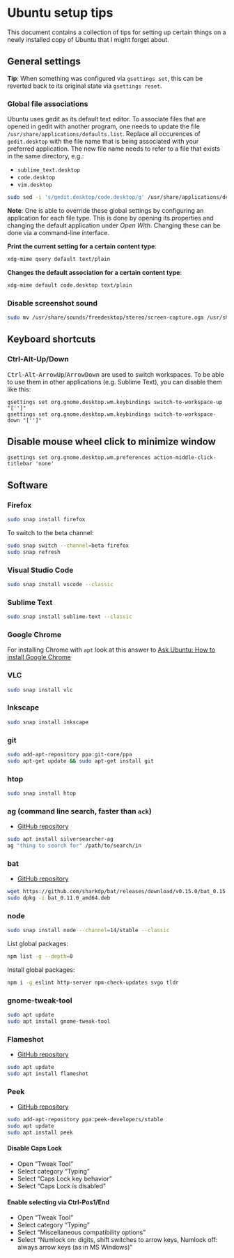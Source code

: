 # Ubuntu setup tips

This document contains a collection of tips for setting up certain things on a newly installed copy of Ubuntu that I might forget about.

## General settings

**Tip**: When something was configured via `gsettings set`, this can be reverted back to its original state
via `gsettings reset`.

### Global file associations

Ubuntu uses gedit as its default text editor. To associate files that are opened in gedit with
another program, one needs to update the file `/usr/share/applications/defaults.list`. Replace all
occurences of `gedit.desktop` with the file name that is being associated with your preferred
application. The new file name needs to refer to a file that exists in the same directory, e.g.:

- `sublime_text.desktop`
- `code.desktop`
- `vim.desktop`

```sh
sudo sed -i 's/gedit.desktop/code.desktop/g' /usr/share/applications/defaults.list
```

**Note**: One is able to override these global settings by configuring an application for each file
type. This is done by opening its properties and changing the default application under _Open With_. Changing
these can be done via a command-line interface.

**Print the current setting for a certain content type**:

```sh
xdg-mime query default text/plain
```

**Changes the default association for a certain content type**:

```sh
xdg-mime default code.desktop text/plain
```

### Disable screenshot sound

```sh
sudo mv /usr/share/sounds/freedesktop/stereo/screen-capture.oga /usr/share/sounds/freedesktop/stereo/screen-capture-disabled.oga
```

## Keyboard shortcuts

### Ctrl-Alt-Up/Down

<kbd>Ctrl</kbd>-<kbd>Alt</kbd>-<kbd>ArrowUp</kbd>/<kbd>ArrowDown</kbd> are used to switch
workspaces. To be able to use them in other applications (e.g. Sublime Text), you can disable them
like this:

```
gsettings set org.gnome.desktop.wm.keybindings switch-to-workspace-up "['']"
gsettings set org.gnome.desktop.wm.keybindings switch-to-workspace-down "['']"
```

## Disable mouse wheel click to minimize window

```
gsettings set org.gnome.desktop.wm.preferences action-middle-click-titlebar 'none'
```

## Software

### Firefox

```sh
sudo snap install firefox
```

To switch to the beta channel:

```sh
sudo snap switch --channel=beta firefox
sudo snap refresh
```

### Visual Studio Code

```sh
sudo snap install vscode --classic
```

### Sublime Text

```sh
sudo snap install sublime-text --classic
```

### Google Chrome

For installing Chrome with `apt` look at this answer to [Ask Ubuntu: How to install Google Chrome](https://askubuntu.com/a/510186)

### VLC

```sh
sudo snap install vlc
```

### Inkscape

```sh
sudo snap install inkscape
```

### git

```sh
sudo add-apt-repository ppa:git-core/ppa
sudo apt-get update && sudo apt-get install git
```

### htop

```sh
sudo snap install htop
```

### ag (command line search, faster than `ack`)

- [GitHub repository](https://github.com/ggreer/the_silver_searcher)

```sh
sudo apt install silversearcher-ag
ag "thing to search for" /path/to/search/in
```

### bat

- [GitHub repository](https://github.com/sharkdp/bat)

```sh
wget https://github.com/sharkdp/bat/releases/download/v0.15.0/bat_0.15.0_amd64.deb
sudo dpkg -i bat_0.11.0_amd64.deb
```

### node

```sh
sudo snap install node --channel=14/stable --classic
```

List global packages:

```sh
npm list -g --depth=0
```

Install global packages:

```sh
npm i -g eslint http-server npm-check-updates svgo tldr
```

### gnome-tweak-tool

```sh
sudo apt update
sudo apt install gnome-tweak-tool
```

### Flameshot

- [GitHub repository](https://github.com/lupoDharkael/flameshot)

```sh
sudo apt update
sudo apt install flameshot
```

### Peek

- [GitHub repository](https://github.com/phw/peek)

```sh
sudo add-apt-repository ppa:peek-developers/stable
sudo apt update
sudo apt install peek
```

#### Disable Caps Lock

- Open “Tweak Tool”
- Select category “Typing”
- Select “Caps Lock key behavior”
- Select “Caps Lock is disabled”

#### Enable selecting via Ctrl-Pos1/End

- Open “Tweak Tool”
- Select category “Typing”
- Select “Miscellaneous compatibility options”
- Select “Numlock on: digits, shift switches to arrow keys, Numlock off: always arrow keys (as in MS
  Windows)”
